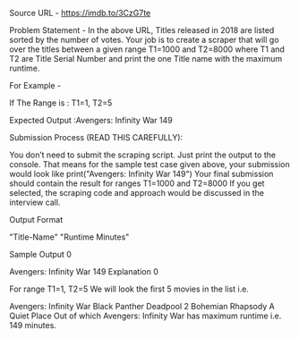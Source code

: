Source URL - https://imdb.to/3CzG7te

Problem Statement - In the above URL, Titles released in 2018 are listed sorted by the number of votes. Your job is to create a scraper that will go over the titles between a given range T1=1000 and T2=8000 where T1 and T2 are Title Serial Number and print the one Title name with the maximum runtime.

For Example -

If The Range is : T1=1, T2=5

Expected Output :Avengers: Infinity War 149

Submission Process (READ THIS CAREFULLY):

You don’t need to submit the scraping script. Just print the output to the console. That means for the sample test case given above, your submission would look like
print("Avengers: Infinity War 149")
Your final submission should contain the result for ranges T1=1000 and T2=8000
If you get selected, the scraping code and approach would be discussed in the interview call.

Output Format

"Title-Name" "Runtime Minutes"

Sample Output 0

Avengers: Infinity War 149
Explanation 0

For range T1=1, T2=5 We will look the first 5 movies in the list i.e.

Avengers: Infinity War
Black Panther
Deadpool 2
Bohemian Rhapsody
A Quiet Place
Out of which Avengers: Infinity War has maximum runtime i.e. 149 minutes.
